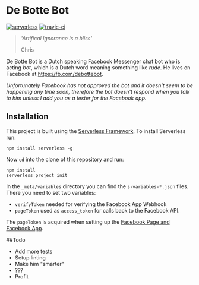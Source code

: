 # De Botte Bot
[![serverless](http://public.serverless.com/badges/v3.svg)](http://www.serverless.com)
[![travic-ci](https://travis-ci.org/chrisvis/debottebot.svg?branch=master)](https://travis-ci.org/chrisvis/debottebot/)


>*'Artifical Ignorance is a bliss'*
>
> Chris


De Botte Bot is a Dutch speaking Facebook Messenger chat bot who is acting *bot*, which is a Dutch word meaning something like *rude*. He lives on Facebook at <https://fb.com/debottebot>.

*Unfortunately Facebook has not approved the bot and it doesn't seem to be happening any time soon, therefore the bot doesn't respond when you talk to him unless I add you as a tester for the Facebook app.*

## Installation
This project is built using the [Serverless Framework](https://github.com/serverless/serverless).
To install Serverless run:

```
npm install serverless -g
```

Now `cd` into the clone of this repository and run:

```
npm install
serverless project init
```

In the `_meta/variables` directory you can find the `s-variables-*.json` files.
There you need to set two variables:

- `verifyToken` needed for verifying the Facebook App Webhook
- `pageToken` used as `access_token` for calls back to the Facebook API.

The `pageToken` is acquired when setting up the [Facebook Page and Facebook App](https://developers.facebook.com/docs/messenger-platform/quickstart).


##Todo
- Add more tests
- Setup linting
- Make him "smarter"
- ???
- Profit
